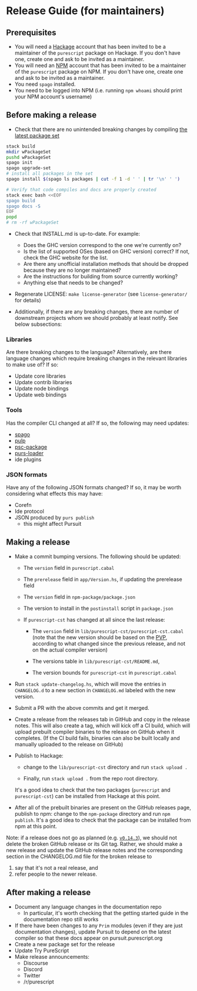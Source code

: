 # Release Guide (for maintainers)

## Prerequisites

- You will need a [Hackage](https://hackage.haskell.org/) account that has been invited to be a maintainer of the `purescript` package on Hackage. If you don't have one, create one and ask to be invited as a maintainer.
- You will need an [NPM](https://www.npmjs.com/) account that has been invited to be a maintainer of the `purescript` package on NPM. If you don't have one, create one and ask to be invited as a maintainer.
- You need `spago` installed.
- You need to be logged into NPM (i.e. running `npm whoami` should print your NPM account's username)

## Before making a release

- Check that there are no unintended breaking changes by compiling [the latest package set](https://github.com/purescript/package-sets/releases/latest)

```bash
stack build
mkdir wPackageSet
pushd wPackageSet
spago init
spago upgrade-set
# install all packages in the set
spago install $(spago ls packages | cut -f 1 -d ' ' | tr '\n' ' ')

# Verify that code compiles and docs are properly created
stack exec bash <<EOF
spago build
spago docs -S
EOF
popd
# rm -rf wPackageSet
```

- Check that INSTALL.md is up-to-date. For example:
    - Does the GHC version correspond to the one we're currently on?
    - Is the list of supported OSes (based on GHC version) correct? If not, check the GHC website for the list.
    - Are there any unofficial installation methods that should be dropped because they are no longer maintained?
    - Are the instructions for building from source currently working?
    - Anything else that needs to be changed?

- Regenerate LICENSE: `make license-generator` (see `license-generator/` for details)

- Additionally, if there are any breaking changes, there are number of downstream
projects whom we should probably at least notify. See below subsections:

### Libraries

Are there breaking changes to the language? Alternatively, are there
language changes which require breaking changes in the relevant libraries to
make use of? If so:

- Update core libraries
- Update contrib libraries
- Update node bindings
- Update web bindings

### Tools

Has the compiler CLI changed at all? If so, the following may need updates:

- [spago](https://github.com/purescript/spago)
- [pulp](https://github.com/purescript-contrib/pulp)
- [psc-package](https://github.com/purescript/psc-package)
- [purs-loader](https://github.com/ethul/purs-loader)
- ide plugins

### JSON formats

Have any of the following JSON formats changed? If so, it may be worth
considering what effects this may have:

- Corefn
- Ide protocol
- JSON produced by `purs publish`
  - this might affect Pursuit

## Making a release

- Make a commit bumping versions. The following should be updated:

  - The `version` field in `purescript.cabal`

  - The `prerelease` field in `app/Version.hs`, if updating the prerelease
    field

  - The `version` field in `npm-package/package.json`

  - The version to install in the `postinstall` script in `package.json`

  - If `purescript-cst` has changed at all since the last release:

      - The `version` field in `lib/purescript-cst/purescript-cst.cabal` (note
        that the new version should be based on the [PVP](https://pvp.haskell.org/),
        according to what changed since the previous release, and not on the actual compiler version)

      - The versions table in `lib/purescript-cst/README.md`,

      - The version bounds for `purescript-cst` in `purescript.cabal`

- Run `stack update-changelog.hs`, which will move the entries in `CHANGELOG.d`
  to a new section in `CHANGELOG.md` labeled with the new version.

- Submit a PR with the above commits and get it merged.

- Create a release from the releases tab in GitHub and copy in the release
  notes. This will also create a tag, which will kick off a CI build, which
  will upload prebuilt compiler binaries to the release on GitHub when it
  completes. (If the CI build fails, binaries can also be built locally and
  manually uploaded to the release on GitHub)

- Publish to Hackage:

  - change to the `lib/purescript-cst` directory and run `stack upload .`

  - Finally, run `stack upload .` from the repo root directory.

  It's a good idea to check that the two packages (`purescript` and
  `purescript-cst`) can be installed from Hackage at this
  point.

- After all of the prebuilt binaries are present on the GitHub releases page,
  publish to npm: change to the `npm-package` directory and run `npm publish`.
  It's a good idea to check that the package can be installed from npm at this
  point.

Note: if a release does not go as planned (e.g. [`v0.14.3`](https://github.com/purescript/purescript/pull/4139)), we should not delete the broken GitHub release or its Git tag. Rather, we should make a new release and update the GitHub release notes and the corresponding section in the CHANGELOG.md file for the broken release to
1. say that it's not a real release, and
1. refer people to the newer release.

## After making a release

- Document any language changes in the documentation repo
  - In particular, it's worth checking that the getting started guide in the
    documentation repo still works
- If there have been changes to any `Prim` modules (even if they are just
  documentation changes), update Pursuit to depend on the latest compiler so
  that these docs appear on pursuit.purescript.org
- Create a new package set for the release
- Update Try PureScript
- Make release announcements:
  - Discourse
  - Discord
  - Twitter
  - /r/purescript
